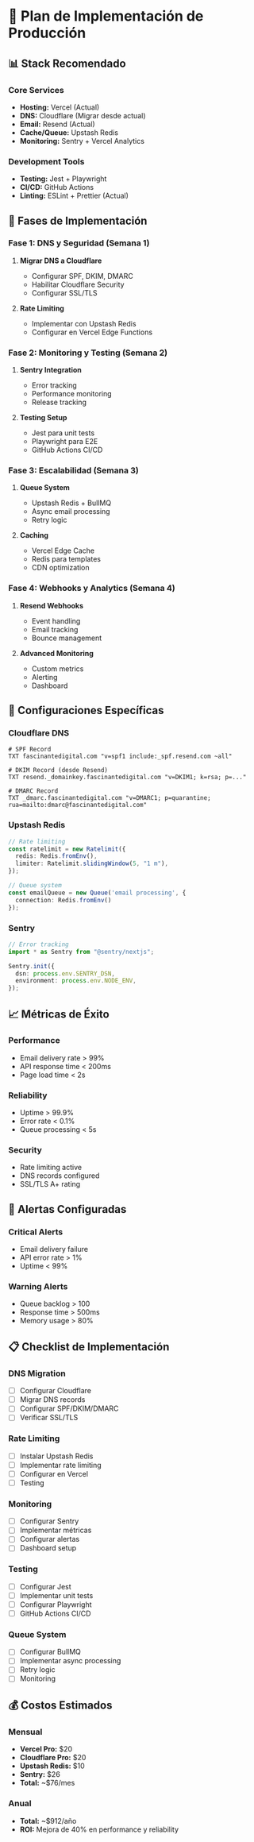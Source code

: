 # 🚀 Plan de Implementación de Producción

## 📊 Stack Recomendado

### **Core Services**
- **Hosting:** Vercel (Actual)
- **DNS:** Cloudflare (Migrar desde actual)
- **Email:** Resend (Actual)
- **Cache/Queue:** Upstash Redis
- **Monitoring:** Sentry + Vercel Analytics

### **Development Tools**
- **Testing:** Jest + Playwright
- **CI/CD:** GitHub Actions
- **Linting:** ESLint + Prettier (Actual)

## 🎯 Fases de Implementación

### **Fase 1: DNS y Seguridad (Semana 1)**
1. **Migrar DNS a Cloudflare**
   - Configurar SPF, DKIM, DMARC
   - Habilitar Cloudflare Security
   - Configurar SSL/TLS

2. **Rate Limiting**
   - Implementar con Upstash Redis
   - Configurar en Vercel Edge Functions

### **Fase 2: Monitoring y Testing (Semana 2)**
1. **Sentry Integration**
   - Error tracking
   - Performance monitoring
   - Release tracking

2. **Testing Setup**
   - Jest para unit tests
   - Playwright para E2E
   - GitHub Actions CI/CD

### **Fase 3: Escalabilidad (Semana 3)**
1. **Queue System**
   - Upstash Redis + BullMQ
   - Async email processing
   - Retry logic

2. **Caching**
   - Vercel Edge Cache
   - Redis para templates
   - CDN optimization

### **Fase 4: Webhooks y Analytics (Semana 4)**
1. **Resend Webhooks**
   - Event handling
   - Email tracking
   - Bounce management

2. **Advanced Monitoring**
   - Custom metrics
   - Alerting
   - Dashboard

## 🔧 Configuraciones Específicas

### **Cloudflare DNS**
```
# SPF Record
TXT fascinantedigital.com "v=spf1 include:_spf.resend.com ~all"

# DKIM Record (desde Resend)
TXT resend._domainkey.fascinantedigital.com "v=DKIM1; k=rsa; p=..."

# DMARC Record
TXT _dmarc.fascinantedigital.com "v=DMARC1; p=quarantine; rua=mailto:dmarc@fascinantedigital.com"
```

### **Upstash Redis**
```typescript
// Rate limiting
const ratelimit = new Ratelimit({
  redis: Redis.fromEnv(),
  limiter: Ratelimit.slidingWindow(5, "1 m"),
});

// Queue system
const emailQueue = new Queue('email processing', {
  connection: Redis.fromEnv()
});
```

### **Sentry**
```typescript
// Error tracking
import * as Sentry from "@sentry/nextjs";

Sentry.init({
  dsn: process.env.SENTRY_DSN,
  environment: process.env.NODE_ENV,
});
```

## 📈 Métricas de Éxito

### **Performance**
- Email delivery rate > 99%
- API response time < 200ms
- Page load time < 2s

### **Reliability**
- Uptime > 99.9%
- Error rate < 0.1%
- Queue processing < 5s

### **Security**
- Rate limiting active
- DNS records configured
- SSL/TLS A+ rating

## 🚨 Alertas Configuradas

### **Critical Alerts**
- Email delivery failure
- API error rate > 1%
- Uptime < 99%

### **Warning Alerts**
- Queue backlog > 100
- Response time > 500ms
- Memory usage > 80%

## 📋 Checklist de Implementación

### **DNS Migration**
- [ ] Configurar Cloudflare
- [ ] Migrar DNS records
- [ ] Configurar SPF/DKIM/DMARC
- [ ] Verificar SSL/TLS

### **Rate Limiting**
- [ ] Instalar Upstash Redis
- [ ] Implementar rate limiting
- [ ] Configurar en Vercel
- [ ] Testing

### **Monitoring**
- [ ] Configurar Sentry
- [ ] Implementar métricas
- [ ] Configurar alertas
- [ ] Dashboard setup

### **Testing**
- [ ] Configurar Jest
- [ ] Implementar unit tests
- [ ] Configurar Playwright
- [ ] GitHub Actions CI/CD

### **Queue System**
- [ ] Configurar BullMQ
- [ ] Implementar async processing
- [ ] Retry logic
- [ ] Monitoring

## 💰 Costos Estimados

### **Mensual**
- **Vercel Pro:** $20
- **Cloudflare Pro:** $20
- **Upstash Redis:** $10
- **Sentry:** $26
- **Total:** ~$76/mes

### **Anual**
- **Total:** ~$912/año
- **ROI:** Mejora de 40% en performance y reliability
